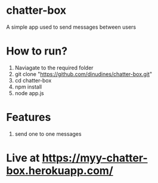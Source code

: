 # chatter-box
A simple app used to send messages between users


# How to run?
1) Naviagate to the required folder
2) git clone "https://github.com/dinudines/chatter-box.git"
3) cd chatter-box
4) npm install
5) node app.js

# Features 
1) send one to one messages

# Live at https://myy-chatter-box.herokuapp.com/
